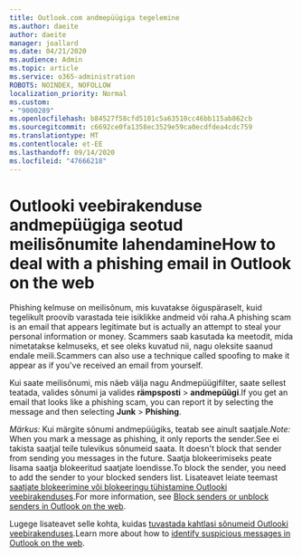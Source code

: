```yaml
---
title: Outlook.com andmepüügiga tegelemine
ms.author: daeite
author: daeite
manager: joallard
ms.date: 04/21/2020
ms.audience: Admin
ms.topic: article
ms.service: o365-administration
ROBOTS: NOINDEX, NOFOLLOW
localization_priority: Normal
ms.custom:
- "9000289"
ms.openlocfilehash: b84527f58cfd5101c5a63510cc46bb115ab862cb
ms.sourcegitcommit: c6692ce0fa1358ec3529e59ca0ecdfdea4cdc759
ms.translationtype: MT
ms.contentlocale: et-EE
ms.lasthandoff: 09/14/2020
ms.locfileid: "47666218"
---
```

# <a name="how-to-deal-with-a-phishing-email-in-outlook-on-the-web"></a><span data-ttu-id="31f63-102">Outlooki veebirakenduse andmepüügiga seotud meilisõnumite lahendamine</span><span class="sxs-lookup"><span data-stu-id="31f63-102">How to deal with a phishing email in Outlook on the web</span></span>

<span data-ttu-id="31f63-103">Phishing kelmuse on meilisõnum, mis kuvatakse õiguspäraselt, kuid tegelikult proovib varastada teie isiklikke andmeid või raha.</span><span class="sxs-lookup"><span data-stu-id="31f63-103">A phishing scam is an email that appears legitimate but is actually an attempt to steal your personal information or money.</span></span> <span data-ttu-id="31f63-104">Scammers saab kasutada ka meetodit, mida nimetatakse kelmuseks, et see oleks kuvatud nii, nagu oleksite saanud endale meili.</span><span class="sxs-lookup"><span data-stu-id="31f63-104">Scammers can also use a technique called spoofing to make it appear as if you've received an email from yourself.</span></span>

<span data-ttu-id="31f63-105">Kui saate meilisõnumi, mis näeb välja nagu Andmepüügifilter, saate sellest teatada, valides sõnumi ja valides **rämpsposti**  >  **andmepüügi**.</span><span class="sxs-lookup"><span data-stu-id="31f63-105">If you get an email that looks like a phishing scam, you can report it by selecting the message and then selecting **Junk** > **Phishing**.</span></span>

<span data-ttu-id="31f63-106">*Märkus:* Kui märgite sõnumi andmepüügiks, teatab see ainult saatjale.</span><span class="sxs-lookup"><span data-stu-id="31f63-106">*Note:* When you mark a message as phishing, it only reports the sender.</span></span><span data-ttu-id="31f63-107">See ei takista saatjal teile tulevikus sõnumeid saata.</span><span class="sxs-lookup"><span data-stu-id="31f63-107"> It doesn't block that sender from sending you messages in the future.</span></span> <span data-ttu-id="31f63-108">Saatja blokeerimiseks peate lisama saatja blokeeritud saatjate loendisse.</span><span class="sxs-lookup"><span data-stu-id="31f63-108">To block the sender, you need to add the sender to your blocked senders list.</span></span> <span data-ttu-id="31f63-109">Lisateavet leiate teemast [saatjate blokeerimine või blokeeringu tühistamine Outlooki veebirakenduses](https://support.office.com/article/9bf812d4-6995-4d19-901a-76d6e26939b0).</span><span class="sxs-lookup"><span data-stu-id="31f63-109">For more information, see [Block senders or unblock senders in Outlook on the web](https://support.office.com/article/9bf812d4-6995-4d19-901a-76d6e26939b0).</span></span>

<span data-ttu-id="31f63-110">Lugege lisateavet selle kohta, kuidas [tuvastada kahtlasi sõnumeid Outlooki veebirakenduses](https://support.office.com/article/3d44102b-6ce3-4f7c-a359-b623bec82206).</span><span class="sxs-lookup"><span data-stu-id="31f63-110">Learn more about how to [identify suspicious messages in Outlook on the web](https://support.office.com/article/3d44102b-6ce3-4f7c-a359-b623bec82206).</span></span>